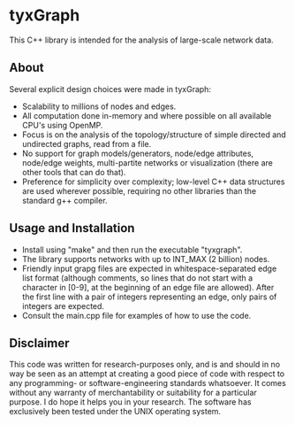 # tyxGraph

This C++ library is intended for the analysis of large-scale network data. 

## About

Several explicit design choices were made in tyxGraph:

* Scalability to millions of nodes and edges.
* All computation done in-memory and where possible on all available CPU's using OpenMP. 
* Focus is on the analysis of the topology/structure of simple directed and undirected graphs, read from a file. 
* No support for graph models/generators, node/edge attributes, node/edge weights, multi-partite networks or visualization (there are other tools that can do that).   
* Preference for simplicity over complexity; low-level C++ data structures are used wherever possible, requiring no other libraries than the standard g++ compiler. 

## Usage and Installation

* Install using "make" and then run the executable "tyxgraph". 
* The library supports networks with up to INT_MAX (2 billion) nodes.
* Friendly input grapg files are expected in whitespace-separated edge list format (although comments, so lines that do not start with a character in [0-9], at the beginning of an edge file are allowed).
    After the first line with a pair of integers representing an edge, only pairs of integers are expected.
* Consult the main.cpp file for examples of how to use the code. 

## Disclaimer

This code was written for research-purposes only, and is and should in no way be seen as an attempt at creating a good piece of code with respect to any programming- or software-engineering standards whatsoever. 
It comes without any warranty of merchantability or suitability for a particular purpose. I do hope it helps you in your research. 
The software has exclusively been tested under the UNIX operating system.

